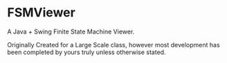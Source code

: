 # FSMViewer
A Java + Swing Finite State Machine Viewer.

Originally Created for a Large Scale class, however most development has been completed by yours truly unless otherwise stated.

